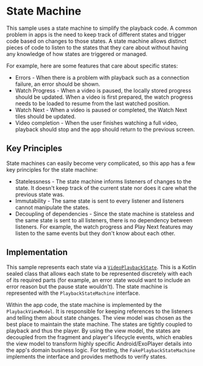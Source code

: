 # State Machine

This sample uses a state machine to simplify the playback code. A common problem in apps is the
need to keep track of different states and trigger code based on changes to those states. A state
machine allows distinct pieces of code to listen to the states that they care about without having
any knowledge of how states are triggered or managed.

For example, here are some features that care about specific states:

* Errors - When there is a problem with playback such as a connection failure, an error should be
shown.
* Watch Progress - When a video is paused, the locally stored progress should be updated. When a
video is first prepared, the watch progress needs to be loaded to resume from the last watched
position.
* Watch Next - When a video is paused or completed, the Watch Next tiles should be updated.
* Video completion - When the user finishes watching a full video, playback should stop and the app
should return to the previous screen.

## Key Principles

State machines can easily become very complicated, so this app has a few key principles for the
state machine:

* Statelessness - The state machine informs listeners of changes to the state. It doesn't keep track
of the current state nor does it care what the previous state was.
* Immutability - The same state is sent to every listener and listeners cannot manipulate the
states.
* Decoupling of dependencies - Since the state machine is stateless and the same state is sent to
all listeners, there is no dependency between listeners. For example, the watch progress and Play
Next features may listen to the same events but they don't know about each other.

## Implementation

This sample represents each state via a [`VideoPlaybackState`][state-machine-code]. This is a Kotlin
sealed class that allows each state to be represented discretely with each of its required parts
(for example, an error state would want to include an error reason but the pause state wouldn't).
The state machine is represented with the `PlaybackStateMachine` interface.

Within the app code, the state machine is implemented by the `PlaybackViewModel`. It is responsible
for keeping references to the listeners and telling them about state changes. The view model was
chosen as the best place to maintain the state machine. The states are tightly coupled to playback
and thus the player. By using the view model, the states are decoupled from the fragment and
player's lifecycle events, which enables the view model to transform highly specific
Android/ExoPlayer details into the app's domain business logic. For testing, the
`FakePlaybackStateMachine` implements the interface and provides methods to verify states.

[state-machine-code]: app/src/main/java/com/android/tv/reference/shared/playback/PlaybackStateMachine.kt
